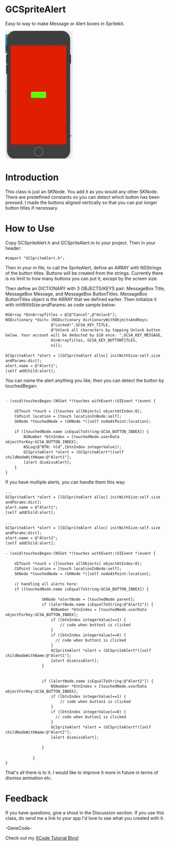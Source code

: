 # GCSpriteAlert

Easy to way to make Message or Alert boxes in Spritekit.

<img src="sample.gif" height=400>

# Introduction
This class is just an SKNode. You add it as you would any other SKNode. There are predefined constants so you can detect which button has been pressed. I made the buttons aligned vertically so that you can put longer button titles if necessary.

# How to Use
Copy GCSpriteAlert.h and GCSpriteAlert.m to your project. Then in your header:

```obj-c
#import "GCSpriteAlert.h";

```

Then in your m file, to call the SpriteAlert, define an ARRAY with NSStrings of the button titles. Buttons will be created from the strings. Currently there is no limit to how many
buttons you can put it, except by the screen size.

Then define an DICTIONARY with 3 OBJECTS/KEYS pair: MessageBox Title, MessageBox Message, and MessageBox ButtonTitles. MessageBox ButtonTitles object is the ARRAY that we defined earlier.
Then initialize it with initWithSize:andParams: as code sample below:

```obj-c
NSArray *btnArrayTitles = @[@"Cancel",@"Unlock"];
NSDictionary *dict= [NSDictionary dictionaryWithObjectsAndKeys:
                    @"Locked!",GCSA_KEY_TITLE,
                    @"Unlock all characters by tapping Unlock button below. Your account will be deducted by $10 once. ",GCSA_KEY_MESSAGE,
                    btnArrayTitles, GCSA_KEY_BUTTONTITLES,
                    nil];

GCSpriteAlert *alert = [[GCSpriteAlert alloc] initWithSize:self.size andParams:dict];
alert.name = @"Alert1";
[self addChild:alert];
```

You can name the alert anything you like, then you can detect the button by touchedBegan:

```obj-c

- (void)touchesBegan:(NSSet *)touches withEvent:(UIEvent *)event {

    UITouch *touch = [[touches allObjects] objectAtIndex:0];
    CGPoint location = [touch locationInNode:self];
    SKNode *touchedNode = (SKNode *)[self nodeAtPoint:location];

    if ([touchedNode.name isEqualToString:GCSA_BUTTON_INDEX]) {
        NSNumber *btnIndex = [touchedNode.userData objectForKey:GCSA_BUTTON_INDEX];
        NSLog(@"BTN: %ld",[btnIndex integerValue]);
        GCSpriteAlert *alert = (GCSpriteAlert*)[self childNodeWithName:@"Alert1"];
        [alert dismissAlert];
    }
}

```
If you have multiple alerts, you can handle them this way:

```obj-c
...
GCSpriteAlert *alert = [[GCSpriteAlert alloc] initWithSize:self.size andParams:dict];
alert.name = @"Alert1";
[self addChild:alert];

...
GCSpriteAlert *alert = [[GCSpriteAlert alloc] initWithSize:self.size andParams:dict];
alert.name = @"Alert2";
[self addChild:alert];

- (void)touchesBegan:(NSSet *)touches withEvent:(UIEvent *)event {

    UITouch *touch = [[touches allObjects] objectAtIndex:0];
    CGPoint location = [touch locationInNode:self];
    SKNode *touchedNode = (SKNode *)[self nodeAtPoint:location];

    // handling all alerts here:
    if ([touchedNode.name isEqualToString:GCSA_BUTTON_INDEX]) {

                SKNode *alertNode = [touchedNode parent];
                if ([alertNode.name isEqualToString:@"Alert1"]) {
                    NSNumber *btnIndex = [touchedNode.userData objectForKey:GCSA_BUTTON_INDEX];
                    if ([btnIndex integerValue]==1) {
                        // code when button1 is clicked
                    }
                    if ([btnIndex integerValue]==0) {
                      // code when button1 is clicked
                    }
                    GCSpriteAlert *alert = (GCSpriteAlert*)[self childNodeWithName:@"Alert1"];
                    [alert dismissAlert];
                }


                if ([alertNode.name isEqualToString:@"Alert2"]) {
                    NSNumber *btnIndex = [touchedNode.userData objectForKey:GCSA_BUTTON_INDEX];
                    if ([btnIndex integerValue]==1) {
                        // code when button1 is clicked
                    }
                    if ([btnIndex integerValue]==0) {
                      // code when button1 is clicked
                    }
                    GCSpriteAlert *alert = (GCSpriteAlert*)[self childNodeWithName:@"Alert2"];
                    [alert dismissAlert];

                }

            }
}

```

That's all there is to it. I would like to improve it more in future in terms of dismiss animation etc.

# Feedback

If you have questions, give a shout in the Discussion section. If you use this class,
do send me a link to your app I'd love to see what you created with it.

-GeneCode-

Check out my [XCode Tutorial Blog!](https://xcodenoobies.blogspot.com "XCode Tutorial Blog")

